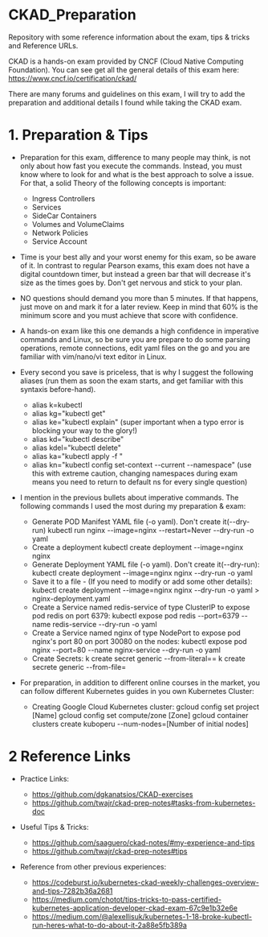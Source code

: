 # CKAD_Preparation
Repository with some reference information about the exam, tips &amp; tricks and Reference URLs.

CKAD is a hands-on exam provided by CNCF (Cloud Native Computing Foundation). You can see get all the general details of this exam here:
https://www.cncf.io/certification/ckad/

There are many forums and guidelines on this exam, I will try to add the preparation and additional details I found while taking the CKAD exam.

# 1. Preparation & Tips
  - Preparation for this exam, difference to many people may think, is not only about how fast you execute the commands. Instead, you must know where to look for and what is the best approach to solve a issue. For that, a solid Theory of the following concepts is important:
    - Ingress Controllers
    - Services
    - SideCar Containers
    - Volumes and VolumeClaims
    - Network Policies
    - Service Account
  - Time is your best ally and your worst enemy for this exam, so be aware of it. In contrast to regular Pearson exams, this exam does not have a digital countdown   timer, but instead a green bar that will decrease it's size as the times goes by. Don't get nervous and stick to your plan. 
  - NO questions should demand you more than 5 minutes. If that happens, just move on and mark it for a later review. Keep in mind that 60% is the minimum score and you must achieve that score with confidence. 
  - A hands-on exam like this one demands a high confidence in imperative commands and Linux, so be sure you are prepare to do some parsing operations, remote connections, edit yaml files on the go and you are familiar with vim/nano/vi text editor in Linux.
  - Every second you save is priceless, that is why I suggest the following aliases (run them as soon the exam starts, and get familiar with this syntaxis before-hand).
    - alias k=kubectl
    - alias kg="kubectl get"
    - alias ke="kubectl explain" (super important when a typo error is blocking your way to the glory!)
    - alias kd="kubectl describe"
    - alias kdel="kubectl delete"
    - alias ka="kubectl apply -f "
    - alias kn="kubectl config set-context --current --namespace" (use this with extreme caution, changing namespaces during exam means you need to return to default ns for every single question)
  - I mention in the previous bullets about imperative commands. The following commands I used the most during my preparation & exam:
    - Generate POD Manifest YAML file (-o yaml). Don't create it(--dry-run)
        kubectl run nginx --image=nginx --restart=Never --dry-run -o yaml
    - Create a deployment
        kubectl create deployment --image=nginx nginx
    - Generate Deployment YAML file (-o yaml). Don't create it(--dry-run):
        kubectl create deployment --image=nginx nginx --dry-run -o yaml
    - Save it to a file - (If you need to modify or add some other details):
        kubectl create deployment --image=nginx nginx --dry-run -o yaml > nginx-deployment.yaml
    - Create a Service named redis-service of type ClusterIP to expose pod redis on port 6379:
        kubectl expose pod redis --port=6379 --name redis-service --dry-run -o yaml
    - Create a Service named nginx of type NodePort to expose pod nginx's port 80 on port 30080 on the nodes:
        kubectl expose pod nginx --port=80 --name nginx-service --dry-run -o yaml
    - Create Secrets:
        k create secret generic <secret-name> --from-literal=<key>=<value>
        k create secrete generic <secret-name> --from-file=<path-to-file>
  - For preparation, in addition to different online courses in the market, you can follow different Kubernetes guides in you own Kubernetes Cluster:
  
    - Creating Google Cloud Kubernetes cluster:
        gcloud config set project [Name]
        gcloud config set compute/zone [Zone]
        gcloud container clusters create kuboperu --num-nodes=[Number of initial nodes]

# 2 Reference Links
  
   - Practice Links:
     - https://github.com/dgkanatsios/CKAD-exercises
     - https://github.com/twajr/ckad-prep-notes#tasks-from-kubernetes-doc
     
   - Useful Tips & Tricks:
     - https://github.com/saaguero/ckad-notes/#my-experience-and-tips
     - https://github.com/twajr/ckad-prep-notes#tips
   
   - Reference from other previous experiences:
     - https://codeburst.io/kubernetes-ckad-weekly-challenges-overview-and-tips-7282b36a2681
     - https://medium.com/chotot/tips-tricks-to-pass-certified-kubernetes-application-developer-ckad-exam-67c9e1b32e6e
     - https://medium.com/@alexellisuk/kubernetes-1-18-broke-kubectl-run-heres-what-to-do-about-it-2a88e5fb389a



    
